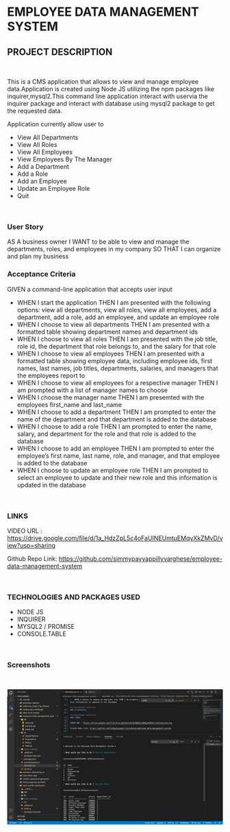 # EMPLOYEE DATA MANAGEMENT SYSTEM

## PROJECT DESCRIPTION

<br>

This is a CMS application that allows to view and manage employee data.Application is created using Node JS utilizing the npm packages like inquirer,mysql2.This command line application interact with uservia the inquirer package and interact with database using mysql2 package to get the requested data.

Application currently allow user to 

*   View All Departments
*   View All Roles
*   View All Employees
*   View Employees By The Manager
*   Add a Department
*   Add a Role
*   Add an Employee
*   Update an Employee Role
*   Quit


<br>

### User Story

AS A business owner
I WANT to be able to view and manage the departments, roles, and employees in my company
SO THAT I can organize and plan my business

### Acceptance Criteria

GIVEN a command-line application that accepts user input

*   WHEN I start the application THEN I am presented with the following options: view all departments, view all roles, view all employees, add a department, add a role, add an employee, and update an employee role
*   WHEN I choose to view all departments THEN I am presented with a formatted table showing department names and department ids
*   WHEN I choose to view all roles THEN I am presented with the job title, role id, the department that role belongs to, and the salary for that role
*   WHEN I choose to view all employees THEN I am presented with a formatted table showing employee data, including employee ids, first names, last names, job titles, departments, salaries, and managers that the employees report to
*   WHEN I choose to view all employees for a respective manager THEN I am prompted with a list of manager names to choose
*   WHEN I choose the manager name THEN I am presemted with the employees first_name and last_name
*   WHEN I choose to add a department THEN I am prompted to enter the name of the department and that department is added to the database
*   WHEN I choose to add a role THEN I am prompted to enter the name, salary, and department for the role and that role is added to the database
*   WHEN I choose to add an employee THEN I am prompted to enter the employee’s first name, last name, role, and manager, and that employee is added to the database
*   WHEN I choose to update an employee role THEN I am prompted to select an employee to update and their new role and this information is updated in the database

<br>

### LINKS

VIDEO URL : https://drive.google.com/file/d/1a_HdzZpL5c4oFaUINEUmtuEMqyXkZMvD/view?usp=sharing

Github Repo Link: https://github.com/simmypayyappillyvarghese/employee-data-management-system

<br>

### TECHNOLOGIES AND PACKAGES USED

* NODE JS
* INQUIRER
* MYSQL2 / PROMISE
* CONSOLE.TABLE

<br>

### Screenshots

<br>

![Screenshot of CLI terminal of employee tracker ](./assets/images/CLI%20screenshot-EmployeeTracker.png)
